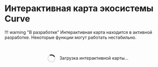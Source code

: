 # Интерактивная карта экосистемы Curve

!!! warning "В разработке"
    Интерактивная карта находится в активной разработке. Некоторые функции могут работать нестабильно.

<div class="ecosystem-container">
  <div id="ecosystem-map" style="width: 100%; background: var(--md-default-bg-color--lighter); border-radius: 8px; padding: 20px; margin: 0; min-height: 600px;">
    <p style="text-align: center; color: var(--md-default-fg-color--lighter);">
      <span class="loading-spinner"></span>
      Загрузка интерактивной карты...
    </p>
  </div>
  <div class="ecosystem-controls-wrapper">
    <div class="ecosystem-controls-row"></div>
  </div>
</div>

<style>
/* Main container */
.ecosystem-container {
  width: 100%;
  margin: 0 auto;
}

/* Ecosystem map container */
#ecosystem-map {
  position: relative;
  background: linear-gradient(135deg, 
    var(--md-default-bg-color) 0%, 
    var(--md-default-bg-color--lighter) 50%, 
    var(--md-default-bg-color--light) 100%);
  min-height: 600px;
}

/* Controls wrapper below map */
.ecosystem-controls-wrapper {
  margin-top: 20px;
  width: 100%;
}

.ecosystem-controls-row {
  display: flex;
  gap: 20px;
  flex-wrap: wrap;
  justify-content: center;
  align-items: flex-start;
}

/* Controls */
.ecosystem-controls {
  background: rgba(255, 255, 255, 0.05);
  backdrop-filter: blur(10px);
  padding: 12px 20px;
  border-radius: 12px;
  box-shadow: 0 4px 16px rgba(0, 0, 0, 0.1);
  border: 1px solid rgba(255, 255, 255, 0.1);
  display: flex;
  gap: 10px;
  align-items: center;
}

.ecosystem-controls h3 {
  margin: 0;
  margin-right: 10px;
  font-size: 14px;
  color: var(--md-default-fg-color);
  font-weight: 500;
}

.ecosystem-controls button {
  padding: 6px 14px;
  background: var(--md-primary-fg-color);
  color: white;
  border: none;
  border-radius: 6px;
  cursor: pointer;
  font-size: 12px;
  transition: all 0.2s ease;
  white-space: nowrap;
  display: inline-flex;
  align-items: center;
  gap: 5px;
}

.ecosystem-controls button:hover {
  transform: translateY(-1px);
  box-shadow: 0 2px 8px rgba(0, 0, 0, 0.2);
  background: var(--md-primary-fg-color--light);
}

/* Legend */
.ecosystem-legend {
  background: rgba(255, 255, 255, 0.05);
  backdrop-filter: blur(10px);
  padding: 12px 20px;
  border-radius: 12px;
  box-shadow: 0 4px 16px rgba(0, 0, 0, 0.1);
  border: 1px solid rgba(255, 255, 255, 0.1);
}

.ecosystem-legend h3 {
  margin: 0 0 8px 0;
  font-size: 14px;
  color: var(--md-default-fg-color);
  font-weight: 500;
}

.legend-items {
  display: flex;
  gap: 20px;
  flex-wrap: wrap;
}

.legend-item {
  display: flex;
  align-items: center;
  font-size: 12px;
  color: var(--md-default-fg-color);
}

.legend-dot {
  width: 10px;
  height: 10px;
  border-radius: 50%;
  margin-right: 6px;
  box-shadow: 0 0 3px rgba(0, 0, 0, 0.2);
}

/* Dark theme adjustments */
[data-md-color-scheme="slate"] .ecosystem-controls,
[data-md-color-scheme="slate"] .ecosystem-legend,
[data-md-color-scheme="curve-chad"] .ecosystem-controls,
[data-md-color-scheme="curve-chad"] .ecosystem-legend {
  background: rgba(0, 0, 0, 0.3);
  border-color: rgba(255, 255, 255, 0.1);
}

[data-md-color-scheme="slate"] .ecosystem-controls button,
[data-md-color-scheme="curve-chad"] .ecosystem-controls button {
  background: rgba(255, 255, 255, 0.1);
  color: var(--md-default-fg-color);
}

[data-md-color-scheme="slate"] .ecosystem-controls button:hover,
[data-md-color-scheme="curve-chad"] .ecosystem-controls button:hover {
  background: rgba(255, 255, 255, 0.2);
}

/* Loading spinner */
.loading-spinner {
  display: inline-block;
  width: 20px;
  height: 20px;
  border: 3px solid rgba(0, 0, 0, 0.1);
  border-top-color: var(--md-primary-fg-color);
  border-radius: 50%;
  animation: spin 1s linear infinite;
  margin-right: 10px;
  vertical-align: middle;
}

@keyframes spin {
  to { transform: rotate(360deg); }
}

/* Tooltip styles */
.ecosystem-tooltip {
  position: absolute;
  background: rgba(0, 0, 0, 0.9);
  color: white;
  padding: 12px;
  border-radius: 8px;
  pointer-events: none;
  opacity: 0;
  transition: opacity 0.2s;
  font-size: 13px;
  max-width: 250px;
  z-index: 1000;
  box-shadow: 0 4px 16px rgba(0, 0, 0, 0.3);
}

.ecosystem-tooltip h4 {
  margin: 0 0 8px 0;
  color: #fff;
  font-size: 14px;
}

.ecosystem-tooltip p {
  margin: 4px 0;
  line-height: 1.4;
}

/* Node and link styles */
.node {
  cursor: pointer;
}

.node circle {
  transition: r 0.2s ease;
}

.node:hover {
  filter: brightness(1.2);
}

/* Responsive */
@media screen and (max-width: 768px) {
  .ecosystem-controls-row {
    flex-direction: column;
    align-items: stretch;
  }
  
  .ecosystem-controls {
    flex-direction: column;
    align-items: flex-start;
  }
  
  .ecosystem-controls h3 {
    margin-bottom: 8px;
  }
  
  .ecosystem-controls button {
    width: 100%;
    justify-content: center;
  }
  
  .legend-items {
    flex-direction: column;
    gap: 8px;
  }
}
</style>
